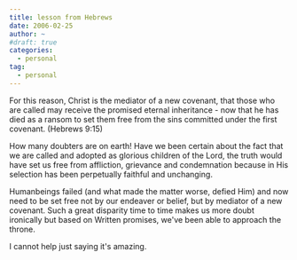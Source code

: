 ```yaml
---
title: lesson from Hebrews
date: 2006-02-25
author: ~
#draft: true
categories:
  - personal
tag:
  - personal
---
```




For this reason, Christ is the mediator of a new covenant, that those who are called may receive the promised eternal inheritance - now that he has died as a ransom to set them free from the sins committed under the first covenant. (Hebrews 9:15)

How many doubters are on earth!
Have we been certain about the fact that we are called and adopted as glorious children of the Lord, 
the truth would have set us free from affliction, grievance and condemnation because in His selection has been perpetually faithful and unchanging.

Humanbeings failed (and what made the matter worse, defied Him) and now need to be set free not by our endeaver or belief, but by mediator of a new covenant.
Such a great disparity time to time makes us more doubt ironically but based on Written promises, we've been able to approach the throne.

I cannot help just saying it's amazing.



 






